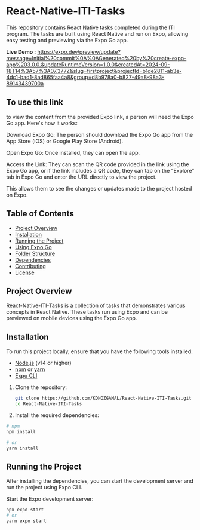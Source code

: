 # React-Native-ITI-Tasks

This repository contains React Native tasks completed during the ITI program. The tasks are built using React Native and run on Expo, allowing easy testing and previewing via the Expo Go app.

**Live Demo :** https://expo.dev/preview/update?message=Initial%20commit%0A%0AGenerated%20by%20create-expo-app%203.0.0.&updateRuntimeVersion=1.0.0&createdAt=2024-09-18T14%3A57%3A07.377Z&slug=firstproject&projectId=b1de2811-ab3e-4dc1-bad1-8ad865faa4a8&group=d8b978a0-b827-49a8-98a3-89143439700a

## To use this link

to view the content from the provided Expo link, a person will need the Expo Go app. Here's how it works:

Download Expo Go: The person should download the Expo Go app from the App Store (iOS) or Google Play Store (Android).

Open Expo Go: Once installed, they can open the app.

Access the Link: They can scan the QR code provided in the link using the Expo Go app, or if the link includes a QR code, they can tap on the “Explore” tab in Expo Go and enter the URL directly to view the project.

This allows them to see the changes or updates made to the project hosted on Expo.




## Table of Contents

- [Project Overview](#project-overview)
- [Installation](#installation)
- [Running the Project](#running-the-project)
- [Using Expo Go](#using-expo-go)
- [Folder Structure](#folder-structure)
- [Dependencies](#dependencies)
- [Contributing](#contributing)
- [License](#license)

## Project Overview

React-Native-ITI-Tasks is a collection of tasks that demonstrates various concepts in React Native. These tasks run using Expo and can be previewed on mobile devices using the Expo Go app.

## Installation

To run this project locally, ensure that you have the following tools installed:

- [Node.js](https://nodejs.org/) (v14 or higher)
- [npm](https://www.npmjs.com/) or [yarn](https://yarnpkg.com/)
- [Expo CLI](https://docs.expo.dev/get-started/installation/)

1. Clone the repository:

   ```bash
   git clone https://github.com/KONOZGAMAL/React-Native-ITI-Tasks.git
   cd React-Native-ITI-Tasks

   ```

2. Install the required dependencies:

```bash
# npm
npm install

# or
yarn install
```

## Running the Project

After installing the dependencies, you can start the development server and run the project using Expo CLI.

Start the Expo development server:

```bash
npx expo start
# or
yarn expo start
```
